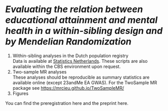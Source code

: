 # *Evaluating the relation between educational attainment and mental health in a within-sibling design and by Mendelian Randomization*

1. Within-sibling analyses in the Dutch population registry \
Data is available at <a href="https://www.cbs.nl/en-gb/onze-diensten/customised-services-microdata/microdata-conducting-your-own-research">Statistics Netherlands</a>. These scripts are also available within the CBS environment upon request.
2. Two-sample MR analyses \
These analyses should be reproducible as summary statistics are available online (except 23andMe EA GWAS). For the TwoSample MR package see https://mrcieu.github.io/TwoSampleMR/ 
3. Figures 

You can find the preregistration here and the preprint here. 
